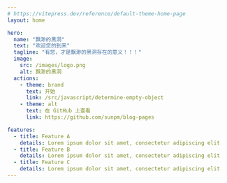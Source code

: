 ```yaml
---
# https://vitepress.dev/reference/default-theme-home-page
layout: home

hero:
  name: "飘渺的黑洞"
  text: "欢迎您的到来"
  tagline: "有您，才是飘渺的黑洞存在的意义！！！"
  image:
    src: /images/logo.png
    alt: 飘渺的黑洞
  actions:
    - theme: brand
      text: 开始
      link: /src/javascript/determine-empty-object
    - theme: alt
      text: 在 GitHub 上查看
      link: https://github.com/sunpm/blog-pages

features:
  - title: Feature A
    details: Lorem ipsum dolor sit amet, consectetur adipiscing elit
  - title: Feature B
    details: Lorem ipsum dolor sit amet, consectetur adipiscing elit
  - title: Feature C
    details: Lorem ipsum dolor sit amet, consectetur adipiscing elit
---
```


